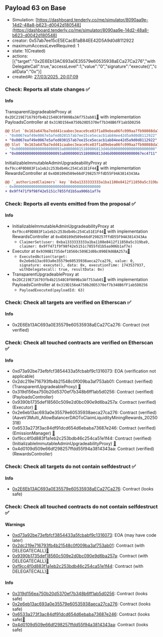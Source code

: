 ## Payload 63 on Base

- Simulation: [https://dashboard.tenderly.co/me/simulator/8090aa9e-14d2-48a8-b623-d0042d180548](https://dashboard.tenderly.co/me/simulator/8090aa9e-14d2-48a8-b623-d0042d180548)
- creator: 0x57ab7ee15cE5ECacB1aB84EE42D5A9d0d8112922
- maximumAccessLevelRequired: 1
- state: 1(Created)
- actions: [{"target":"0x2E6Eb13AC693a0E35579e60535938aECa27Ca276","withDelegateCall":true,"accessLevel":1,"value":"0","signature":"execute()","callData":"0x"}]
- createdAt: [27/03/2025, 20:07:09](https://basescan.org/tx/0x3367ba693be4411ab42b6a832b2eaed68a6af8213abf96eaa645b5cf8d8e1a72)

### Check: Reports all state changes :white_check_mark:

#### Info


TransparentUpgradeableProxy at `0x2DC219E716793fb4b21548C0f009Ba3Af753ab01`[:ghost:](https://github.com/bgd-labs/aave-address-book "GovernanceV3Base.PAYLOADS_CONTROLLER") with implementation PayloadsController at `0x319D156eA750b20D5370ef7b348B6fF1ab5D0256`
```diff
@@ Slot `0x163a647ba7edd41caabec3eace9ce83f1a89ebea06fc099aa7fb98088da75131` @@
- "0x0067eaf49e0067e5afed020157ab7ee15ce5ecacb1ab84ee42d5a9d0d8112922"
+ "0x0067eaf49e0067e5afed030157ab7ee15ce5ecacb1ab84ee42d5a9d0d8112922"
@@ Slot `0x163a647ba7edd41caabec3eace9ce83f1a89ebea06fc099aa7fb98088da75132` @@
- "0x000000000000000000093a800000015180006813d46d00000000000000000000"
+ "0x000000000000000000093a800000015180006813d46d00000000000067ec4711"
```

InitializableImmutableAdminUpgradeabilityProxy at `0xf9cc4F0D883F1a1eb2c253bdb46c254Ca51E1F44`[:ghost:](https://github.com/bgd-labs/aave-address-book "AaveV3Base.DEFAULT_INCENTIVES_CONTROLLER") with implementation RewardsController at `0x4D0109d509e66dF298257FfdD55F94A3814343Aa`
```diff
@@ `_authorizedClaimers` key `0xba1333333333a1ba1108e8412f11850a5c319ba9` @@
- 0x0000000000000000000000000000000000000000
+ 0x9ff471f9f98f42e5151c7855fd1b5aa906b1af7e
```


### Check: Reports all events emitted from the proposal :white_check_mark:

#### Info

- InitializableImmutableAdminUpgradeabilityProxy at `0xf9cc4F0D883F1a1eb2c253bdb46c254Ca51E1F44`[:ghost:](https://github.com/bgd-labs/aave-address-book "AaveV3Base.DEFAULT_INCENTIVES_CONTROLLER") with implementation RewardsController at `0x4D0109d509e66dF298257FfdD55F94A3814343Aa`
  - `ClaimerSet(user: 0xba1333333333a1ba1108e8412f11850a5c319ba9, claimer: 0x9ff471f9f98f42e5151c7855fd1b5aa906b1af7e)`
- Executor at `0x9390B1735def18560c509E2d0bc090E9d6BA257a`[:ghost:](https://github.com/bgd-labs/aave-address-book "AaveV3Base.ACL_ADMIN, GovernanceV3Base.EXECUTOR_LVL_1")
  - `ExecutedAction(target: 0x2e6eb13ac693a0e35579e60535938aeca27ca276, value: 0, signature: execute(), data: 0x, executionTime: 1743537937, withDelegatecall: true, resultData: 0x)`
- TransparentUpgradeableProxy at `0x2DC219E716793fb4b21548C0f009Ba3Af753ab01`[:ghost:](https://github.com/bgd-labs/aave-address-book "GovernanceV3Base.PAYLOADS_CONTROLLER") with implementation PayloadsController at `0x319D156eA750b20D5370ef7b348B6fF1ab5D0256`
  - `PayloadExecuted(payloadId: 63)`

### Check: Check all targets are verified on Etherscan :white_check_mark:

#### Info

- 0x2E6Eb13AC693a0E35579e60535938aECa27Ca276: Contract (not verified) 

### Check: Check all touched contracts are verified on Etherscan :white_check_mark:

#### Info

- 0xd73a92be73efbfcf3854433a5fcbabf9c1316073: EOA (verification not applicable)
- 0x2dc219e716793fb4b21548c0f009ba3af753ab01: Contract (verified) (TransparentUpgradeableProxy) [:ghost:](https://github.com/bgd-labs/aave-address-book "GovernanceV3Base.PAYLOADS_CONTROLLER")
- 0x319d156ea750b20d5370ef7b348b6ff1ab5d0256: Contract (verified) (PayloadsController) 
- 0x9390b1735def18560c509e2d0bc090e9d6ba257a: Contract (verified) (Executor) [:ghost:](https://github.com/bgd-labs/aave-address-book "AaveV3Base.ACL_ADMIN, GovernanceV3Base.EXECUTOR_LVL_1")
- 0x2e6eb13ac693a0e35579e60535938aeca27ca276: Contract (verified) (AaveV3Multi_AllowBalancerDAOToClaimLiquidityMiningRewards_20250318) 
- 0x6533a273f3ac84df91dcd654d6ebaba73687e246: Contract (verified) (EmissionManager) [:ghost:](https://github.com/bgd-labs/aave-address-book "AaveV3Base.EMISSION_MANAGER")
- 0xf9cc4f0d883f1a1eb2c253bdb46c254ca51e1f44: Contract (verified) (InitializableImmutableAdminUpgradeabilityProxy) [:ghost:](https://github.com/bgd-labs/aave-address-book "AaveV3Base.DEFAULT_INCENTIVES_CONTROLLER")
- 0x4d0109d509e66df298257ffdd55f94a3814343aa: Contract (verified) (RewardsController) 

### Check: Check all targets do not contain selfdestruct :white_check_mark:

#### Info

- [0x2E6Eb13AC693a0E35579e60535938aECa27Ca276](https://basescan.org/address/0x2E6Eb13AC693a0E35579e60535938aECa27Ca276): Contract (looks safe)

### Check: Check all touched contracts do not contain selfdestruct :white_check_mark:

#### Warnings

- [0xd73a92be73efbfcf3854433a5fcbabf9c1316073](https://basescan.org/address/0xd73a92be73efbfcf3854433a5fcbabf9c1316073): EOA (may have code later)
- [0x2dc219e716793fb4b21548c0f009ba3af753ab01](https://basescan.org/address/0x2dc219e716793fb4b21548c0f009ba3af753ab01): Contract (with DELEGATECALL)[:ghost:](https://github.com/bgd-labs/aave-address-book "GovernanceV3Base.PAYLOADS_CONTROLLER")
- [0x9390b1735def18560c509e2d0bc090e9d6ba257a](https://basescan.org/address/0x9390b1735def18560c509e2d0bc090e9d6ba257a): Contract (with DELEGATECALL)[:ghost:](https://github.com/bgd-labs/aave-address-book "AaveV3Base.ACL_ADMIN, GovernanceV3Base.EXECUTOR_LVL_1")
- [0xf9cc4f0d883f1a1eb2c253bdb46c254ca51e1f44](https://basescan.org/address/0xf9cc4f0d883f1a1eb2c253bdb46c254ca51e1f44): Contract (with DELEGATECALL)[:ghost:](https://github.com/bgd-labs/aave-address-book "AaveV3Base.DEFAULT_INCENTIVES_CONTROLLER")

#### Info

- [0x319d156ea750b20d5370ef7b348b6ff1ab5d0256](https://basescan.org/address/0x319d156ea750b20d5370ef7b348b6ff1ab5d0256): Contract (looks safe)
- [0x2e6eb13ac693a0e35579e60535938aeca27ca276](https://basescan.org/address/0x2e6eb13ac693a0e35579e60535938aeca27ca276): Contract (looks safe)
- [0x6533a273f3ac84df91dcd654d6ebaba73687e246](https://basescan.org/address/0x6533a273f3ac84df91dcd654d6ebaba73687e246): Contract (looks safe)[:ghost:](https://github.com/bgd-labs/aave-address-book "AaveV3Base.EMISSION_MANAGER")
- [0x4d0109d509e66df298257ffdd55f94a3814343aa](https://basescan.org/address/0x4d0109d509e66df298257ffdd55f94a3814343aa): Contract (looks safe)

